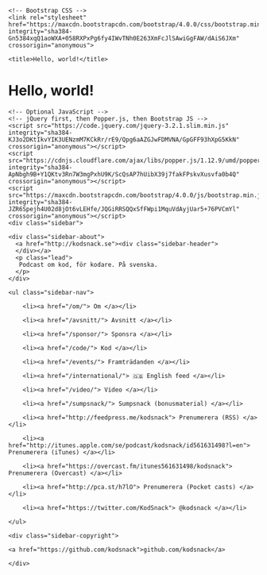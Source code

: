 <!doctype html>
<html lang="en">
  <head>
    <!-- Required meta tags -->
    <meta charset="utf-8">
    <meta name="viewport" content="width=device-width, initial-scale=1, shrink-to-fit=no">

    <!-- Bootstrap CSS -->
    <link rel="stylesheet" href="https://maxcdn.bootstrapcdn.com/bootstrap/4.0.0/css/bootstrap.min.css" integrity="sha384-Gn5384xqQ1aoWXA+058RXPxPg6fy4IWvTNh0E263XmFcJlSAwiGgFAW/dAiS6JXm" crossorigin="anonymous">

    <title>Hello, world!</title>
  </head>
  <body>
    <h1>Hello, world!</h1>

    <!-- Optional JavaScript -->
    <!-- jQuery first, then Popper.js, then Bootstrap JS -->
    <script src="https://code.jquery.com/jquery-3.2.1.slim.min.js" integrity="sha384-KJ3o2DKtIkvYIK3UENzmM7KCkRr/rE9/Qpg6aAZGJwFDMVNA/GpGFF93hXpG5KkN" crossorigin="anonymous"></script>
    <script src="https://cdnjs.cloudflare.com/ajax/libs/popper.js/1.12.9/umd/popper.min.js" integrity="sha384-ApNbgh9B+Y1QKtv3Rn7W3mgPxhU9K/ScQsAP7hUibX39j7fakFPskvXusvfa0b4Q" crossorigin="anonymous"></script>
    <script src="https://maxcdn.bootstrapcdn.com/bootstrap/4.0.0/js/bootstrap.min.js" integrity="sha384-JZR6Spejh4U02d8jOt6vLEHfe/JQGiRRSQQxSfFWpi1MquVdAyjUar5+76PVCmYl" crossorigin="anonymous"></script>
    <div class="sidebar">
  <div class="container sidebar-sticky">

    <div class="sidebar-about">
      <a href="http://kodsnack.se"><div class="sidebar-header">
      </div></a>
      <p class="lead">
       Podcast om kod, för kodare. På svenska. 
      </p>
    </div>

    <ul class="sidebar-nav">
      
        <li><a href="/om/"> Om </a></li>
      
        <li><a href="/avsnitt/"> Avsnitt </a></li>
      
        <li><a href="/sponsor/"> Sponsra </a></li>
      
        <li><a href="/code/"> Kod </a></li>
      
        <li><a href="/events/"> Framträdanden </a></li>
      
        <li><a href="/international/"> 🇬🇧 English feed </a></li>
      
        <li><a href="/video/"> Video </a></li>
      
        <li><a href="/sumpsnack/"> Sumpsnack (bonusmaterial) </a></li>
      
        <li><a href="http://feedpress.me/kodsnack"> Prenumerera (RSS) </a></li>
      
        <li><a href="http://itunes.apple.com/se/podcast/kodsnack/id561631498?l=en"> Prenumerera (iTunes) </a></li>
      
        <li><a href="https://overcast.fm/itunes561631498/kodsnack"> Prenumerera (Overcast) </a></li>
      
        <li><a href="http://pca.st/h7lO"> Prenumerera (Pocket casts) </a></li>
      
        <li><a href="https://twitter.com/KodSnack"> @kodsnack </a></li>
      
    </ul>

    <div class="sidebar-copyright">
    
    <a href="https://github.com/kodsnack">github.com/kodsnack</a>
    
    </div>
  </div>
</div>
  </body>
</html>
